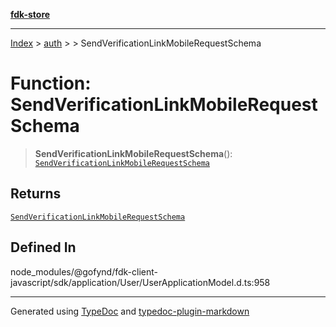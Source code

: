 [**fdk-store**](../../../README.md)
***

[Index](../../../API.md) > [auth](../../README.md) > [<internal>](../README.md) > SendVerificationLinkMobileRequestSchema

# Function: SendVerificationLinkMobileRequestSchema

> **SendVerificationLinkMobileRequestSchema**(): [`SendVerificationLinkMobileRequestSchema`](../type-aliases/type-alias.SendVerificationLinkMobileRequestSchema.md)

## Returns

[`SendVerificationLinkMobileRequestSchema`](../type-aliases/type-alias.SendVerificationLinkMobileRequestSchema.md)

## Defined In

node\_modules/@gofynd/fdk-client-javascript/sdk/application/User/UserApplicationModel.d.ts:958

***
Generated using [TypeDoc](https://typedoc.org/) and [typedoc-plugin-markdown](https://www.npmjs.com/package/typedoc-plugin-markdown)
